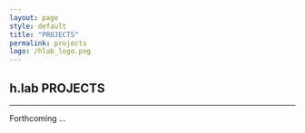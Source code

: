 ```yaml
---
layout: page
style: default
title: "PROJECTS"
permalink: projects
logo: /hlab_logo.png
---   
```

  

## h.lab PROJECTS ##  
  
---  
  
Forthcoming ...
